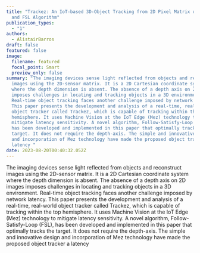 ```yaml
---
title: "Trackez: An IoT-based 3D-Object Tracking from 2D Pixel Matrix using Mez
  and FSL Algorithm"
publication_types:
  - "1"
authors:
  - AlistairBarros
draft: false
featured: false
image:
  filename: featured
  focal_point: Smart
  preview_only: false
summary: "The imaging devices sense light reflected from objects and reconstruct
  images using the 2D-sensor matrix. It is a 2D Cartesian coordinate system
  where the depth dimension is absent. The absence of a depth axis on 2D images
  imposes challenges in locating and tracking objects in a 3D environment.
  Real-time object tracking faces another challenge imposed by network latency.
  This paper presents the development and analysis of a real-time, real-world
  object tracker called Trackez, which is capable of tracking within the top
  hemisphere. It uses Machine Vision at the IoT Edge (Mez) technology to
  mitigate latency sensitivity. A novel algorithm, Follow-Satisfy-Loop (FSL),
  has been developed and implemented in this paper that optimally tracks the
  target. It does not require the depth-axis. The simple and innovative design
  and incorporation of Mez technology have made the proposed object tracker a
  latency "
date: 2023-08-20T00:40:32.052Z
---
```

The imaging devices sense light reflected from objects and reconstruct images using the 2D-sensor matrix. It is a 2D Cartesian coordinate system where the depth dimension is absent. The absence of a depth axis on 2D images imposes challenges in locating and tracking objects in a 3D environment. Real-time object tracking faces another challenge imposed by network latency. This paper presents the development and analysis of a real-time, real-world object tracker called Trackez, which is capable of tracking within the top hemisphere. It uses Machine Vision at the IoT Edge (Mez) technology to mitigate latency sensitivity. A novel algorithm, Follow-Satisfy-Loop (FSL), has been developed and implemented in this paper that optimally tracks the target. It does not require the depth-axis. The simple and innovative design and incorporation of Mez technology have made the proposed object tracker a latency